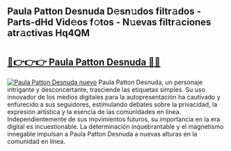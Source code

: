 ## Paula Patton Desnuda D𝚎sn𝚞dos filtr𝚊dos - Parts-dHd Vid𝚎os f𝚘tos - N𝚞evas filtr𝚊ciones atr𝚊ctivas Hq4QM

# <h2><a href="http://mb1s4n.tromn.icu/?c=Paula+Patton+Desnuda">🔗👉👉👉 Paula Patton Desnuda 🔗🔗</a></h2>

[![Paula Patton Desnuda nuevo](https://i.imgur.com/pEAQMta.gif)](http://mb1s4n.tromn.icu/?c=Paula+Patton+Desnuda)
Paula Patton Desnuda, un personaje intrigante y desconcertante, trasciende las etiquetas simples. Su uso innovador de los medios digitales para la autopresentación ha cautivado y enfurecido a sus seguidores, estimulando debates sobre la privacidad, la expresión artística y la esencia de las comunidades en línea. Independientemente de sus movimientos futuros, su importancia en la era digital es incuestionable. La determinación inquebrantable y el magnetismo innegable impulsan a Paula Patton Desnuda a nuevas alturas en la comunidad en línea.
